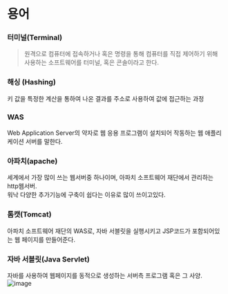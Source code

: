 # 용어

### 터미널(Terminal)
> 원격으로 컴퓨터에 접속하거나 혹은 명령을 통해 컴퓨터를 직접 제어하기 위해 사용하는 소프트웨어를 터미널, 혹은 콘솔이라고 한다.

### 해싱 (Hashing)
키 값을 특정한 계산을 통하여 나온 결과를 주소로 사용하여 값에 접근하는 과정

### WAS
Web Application Server의 약자로 웹 응용 프로그램이 설치되어 작동하는 웹 애플리케이션 서버를 말한다.

### 아파치(apache)
세계에서 가장 많이 쓰는 웹서버중 하나이며, 아파치 소프트웨어 재단에서 관리하는 http웹서버.  
워낙 다양한 추가기능에 구축이 쉽다는 이유로 많이 쓰이고있다.

### 톰캣(Tomcat)
아파치 소프트웨어 재단의 WAS로, 자바 서블릿을 실행시키고 JSP코드가 포함되어있는 웹 페이지를 만들어준다.

### 자바 서블릿(Java Servlet)
자바를 사용하여 웹페이지를 동적으로 생성하는 서버측 프로그램 혹은 그 사양.  
![image](https://github.com/mini-aron/IL/assets/105274015/61e480fe-a615-4d21-bc81-3ac4762c5e90)
